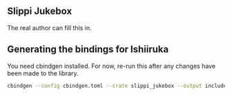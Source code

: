 ## Slippi Jukebox
The real author can fill this in.

## Generating the bindings for Ishiiruka
You need cbindgen installed. For now, re-run this after any changes have been made to the library.

``` sh
cbindgen --config cbindgen.toml --crate slippi_jukebox --output includes/SlippiJukebox.h
```
